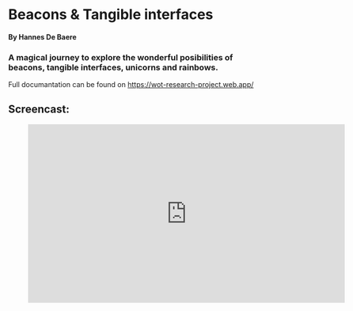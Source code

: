# Beacons & Tangible interfaces
#### By Hannes De Baere

### A magical journey to explore the wonderful posibilities of beacons, tangible interfaces, unicorns and rainbows.

Full documantation can be found on <https://wot-research-project.web.app/>

## Screencast:

<figure class="video_container">
    <iframe src="https://player.vimeo.com/video/474603011" width="640" height="361" frameborder="0" allowfullscreen="true"> </iframe>
</figure>
